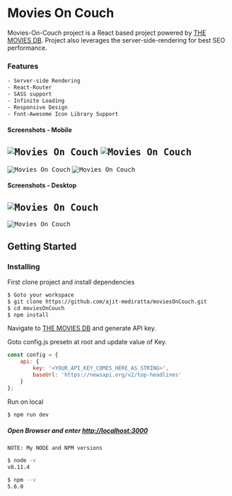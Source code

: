 # Movies On Couch

Movies-On-Couch project is a React based project powered by [THE MOVIES DB](https://developers.themoviedb.org/3/getting-started/introduction). Project also leverages the server-side-rendering for best SEO performance.

### Features
```sh
- Server-side Rendering
- React-Router
- SASS support
- Infinite Loading
- Responsive Design
- Font-Awesome Icon Library Support
```

#### Screenshots - Mobile
<kbd>![Movies On Couch](sample/sample1_home_mobile.png)</kbd>
<kbd>![Movies On Couch](sample/sample2_home_mobile.png)</kbd>
-----------------------------
<kbd>![Movies On Couch](sample/sample3_home_mobile.png)</kbd>
<kbd>![Movies On Couch](sample/sample4_detail_mobile.png)</kbd>
#### Screenshots - Desktop
<kbd>![Movies On Couch](sample/sample5_home_desktop.png)</kbd>
-----------------------------
<kbd>![Movies On Couch](sample/sample6_detail_desktop.png)</kbd>



## Getting Started

### Installing

First clone project and install dependencies

```sh
$ Goto your workspace
$ git clone https://github.com/ajit-mediratta/moviesOnCouch.git
$ cd moviesOnCouch
$ npm install
```


Navigate to [THE MOVIES DB](https://www.themoviedb.org/settings/api) and generate API key.

Goto config.js presetn at root and update value of Key.

```javascript
const config = {
    api: {
        key: '<YOUR_API_KEY_COMES_HERE_AS_STRING>',
        baseUrl: 'https://newsapi.org/v2/top-headlines'
    }
};
```

Run on local

```sh
$ npm run dev
```

##### Open Browser and enter [http://localhost:3000](http://localhost:3000)




```sh
NOTE: My NODE and NPM versions

$ node -v
v8.11.4

$ npm --v
5.6.0
```

